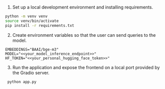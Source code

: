 1. Set up a local development environment and installing requirements.

```bash
python -m venv venv
source venv/bin/activate
pip install -r requirements.txt
```
2. Create environment variables so that the user can send queries to the model.

```env
EMBEDDINGS="BAAI/bge-m3"
MODEL="<<your_model_inference_endpoint>>"
HF_TOKEN="<<your_personal_hugging_face_token>>"
```
3. Run the application and expose the frontend on a local port provided by the Gradio server.

```python
 python app.py
```
